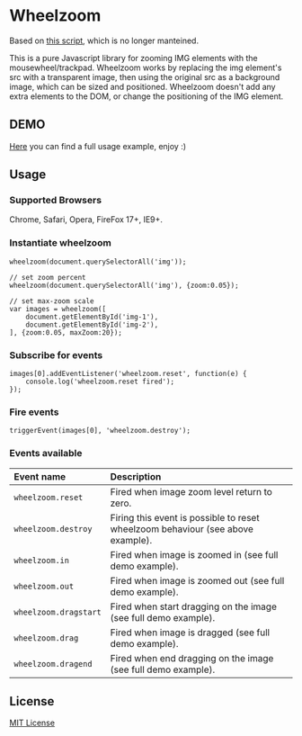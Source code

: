 # Wheelzoom #

Based on [this script](http://www.jacklmoore.com/wheelzoom/), which is no longer manteined.

This is a pure Javascript library for zooming IMG elements with the mousewheel/trackpad. Wheelzoom works by replacing the img element's src with a transparent image, then using the original src as a background image, which can be sized and positioned. Wheelzoom doesn't add any extra elements to the DOM, or change the positioning of the IMG element.

## DEMO ##
[Here](https://luperi.github.io/wheelzoomdemo/) you can find a full usage example, enjoy :)

## Usage ##
### Supported Browsers ###
Chrome, Safari, Opera, FireFox 17+, IE9+.

### Instantiate wheelzoom ###

    wheelzoom(document.querySelectorAll('img'));
    
    // set zoom percent
    wheelzoom(document.querySelectorAll('img'), {zoom:0.05});
    
    // set max-zoom scale
    var images = wheelzoom([
        document.getElementById('img-1'),
        document.getElementById('img-2'),
    ], {zoom:0.05, maxZoom:20});

### Subscribe for events ###

    images[0].addEventListener('wheelzoom.reset', function(e) {
    	console.log('wheelzoom.reset fired');
    });

### Fire events ###

    triggerEvent(images[0], 'wheelzoom.destroy');

### Events available ###

|Event name            | Description                                                                            |
|:------------------   |:---------------------------------------------------------------------------------------|
|`wheelzoom.reset`     | Fired when image zoom level return to zero.                                            |
|`wheelzoom.destroy`   | Firing this event is possible to reset wheelzoom behaviour (see above example).        |
|`wheelzoom.in`        | Fired when image is zoomed in (see full demo example).                                 |  
|`wheelzoom.out`       | Fired when image is zoomed out (see full demo example).                                |
|`wheelzoom.dragstart` | Fired when start dragging on the image (see full demo example).                        |
|`wheelzoom.drag`      | Fired when image is dragged (see full demo example).                                   |
|`wheelzoom.dragend`   | Fired when end dragging on the image (see full demo example).                          |

## License ##
[MIT License](http://opensource.org/licenses/MIT)
